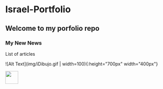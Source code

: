 # Israel-Portfolio

## Welcome to my porfolio repo

### My New News

List of articles
<!-- ![video](https://github.com/israman30/Israel-Portfolio/README.md/img/iDibujo.mov | width=100)

![dibujo](https://github.com/israman30/Israel-Portfolio/img/iDibujo.gif) -->

![Alt Text](img/iDibujo.gif | width=100){:height="700px" width="400px"}

<img src="https://github.com/israman30/Israel-Portfolio/img/iDibujo.gif" width="40" height="40" />
